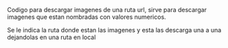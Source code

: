 Codigo para descargar imagenes de una ruta url, sirve para descargar imagenes que estan nombradas con valores numericos.

Se le indica la ruta donde estan las imagenes y esta las descarga una a una dejandolas en una ruta en local
